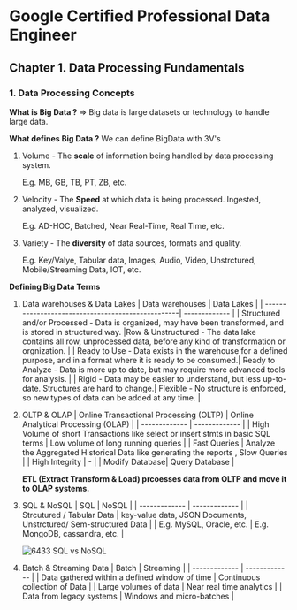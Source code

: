 # **Google Certified Professional Data Engineer**

## **Chapter 1. Data Processing Fundamentals**
### 1. Data Processing Concepts
**What is Big Data ?** => Big data is large datasets or technology to handle large data. 

**What defines Big Data ?**
We can define BigData with 3V's
1. Volume - The **scale** of information being handled by data processing system.
      
      E.g. MB, GB, TB, PT, ZB, etc.
2. Velocity - The **Speed** at which data is being processed. Ingested, analyzed, visualized.
      
      E.g. AD-HOC, Batched, Near Real-Time, Real Time, etc.
3. Variety - The **diversity** of data sources, formats and quality.
      
      E.g. Key/Valye, Tabular data, Images, Audio, Video, Unstrctured, Mobile/Streaming Data, IOT, etc.
      
**Defining Big Data Terms**
1. Data warehouses & Data Lakes
      | Data warehouses                                   | Data Lakes |
      | --------------------------------------------------| ------------- |
      | Structured and/or Processed - Data is organized, may have been transformed, and is stored in structured way.  |Row & Unstructured - The data lake contains all row, unprocessed data, before any kind of transformation or orgnization. |
      | Ready to Use - Data exists in the warehouse for a defined purpose, and in a format where it is ready to be consumed.| Ready to Analyze - Data is more up to date, but may require more advanced tools for analysis. |
      | Rigid - Data may be easier to understand, but less up-to-date. Structures are hard to change.| Flexible - No structure is enforced, so new types of data can be added at any time. |
   
2. OLTP & OLAP 
      | Online Transactional Processing (OLTP)  | Online Analytical Processing (OLAP) |
      | ------------- | ------------- |
      | High Volume of short Transactions like select or insert stmts in basic SQL terms  | Low volume of long running queries  |
      | Fast Queries  | Analyze the Aggregated Historical Data like generating the reports , Slow Queries  |
      | High Integrity | -  |
      | Modify Database| Query Database  |
   
   **ETL (Extract Transform & Load) prcoesses data from OLTP and move it to OLAP systems.**
3. SQL & NoSQL
      | SQL  | NoSQL |
      | ------------- | ------------- |
      | Strcutured / Tabular Data  | key-value data, JSON Documents, Unstrctured/ Sem-structured Data  |
      | E.g. MySQL, Oracle, etc.  | E.g. MongoDB, cassandra, etc.  |

   ![6433 SQL vs NoSQL](https://github.com/Pallavi0804/Google-Certified-Professional-Data-Engineer/assets/86785954/382b94c1-38b0-4fb4-8426-355e8304055f)

4. Batch & Streaming Data
   | Batch  | Streaming |
   | ------------- | ------------- |
   | Data gathered within a defined window of time   | Continuous collection of Data  |
   | Large volumes of data  | Near real time analytics  |
   | Data from legacy systems  | Windows and micro-batches  |

